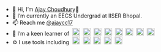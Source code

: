 - 👋 Hi, I’m <a href="https://orbitgadget.com/">Ajay Choudhury</a>🧑
- 🌱 I’m currently an EECS Undergrad at IISER Bhopal.
- 📫 Reach me <a href="https://twitter.com/ajaycc17">@ajaycc17</a>
- 👀 I’m a keen learner of&nbsp;&nbsp;<img src="https://emoji.gg/assets/emoji/1887_python.png" width="20px" height="20px" alt="python">&nbsp;&nbsp;<img style="display: inline-block; vertical-align: center;" alt="C++" width="20px" src="https://upload.wikimedia.org/wikipedia/commons/thumb/1/18/ISO_C%2B%2B_Logo.svg/1200px-ISO_C%2B%2B_Logo.svg.png"/>&nbsp;&nbsp;<img alt="C" width="20px" src="https://upload.wikimedia.org/wikipedia/commons/thumb/1/18/C_Programming_Language.svg/1200px-C_Programming_Language.svg.png"/>&nbsp;&nbsp;<img alt="HTML" width="20px" src="https://www.pngrepo.com/png/183637/512/html5.png"/>&nbsp;&nbsp;<img alt="CSS" width="20px" src="https://upload.wikimedia.org/wikipedia/commons/thumb/7/70/Devicon-css3-plain.svg/2048px-Devicon-css3-plain.svg.png"/>&nbsp;&nbsp;<img alt="JavaScript" width="20px" src="https://www.svgrepo.com/show/303206/javascript-logo.svg"/>&nbsp;&nbsp;<img alt="Bootstrap" width="20px" src="https://brandslogos.com/wp-content/uploads/thumbs/bootstrap-logo-vector.svg"/>&nbsp;&nbsp;<img alt="WordPress" width="20px" src="https://upload.wikimedia.org/wikipedia/commons/thumb/9/98/WordPress_blue_logo.svg/1024px-WordPress_blue_logo.svg.png"/>
- ⚙️ I use tools including&nbsp;&nbsp;<img style="display: inline-block; vertical-align: center;" alt="Bash" width="20px" src="https://orion42.net/wp-content/uploads/2019/10/full_colored_dark_green42.png"/>&nbsp;&nbsp;<img alt="Ubuntu" width="20px" src="https://brandslogos.com/wp-content/uploads/thumbs/ubuntu-logo-vector.svg"/>&nbsp;&nbsp;<img alt="Git" width="20px" src="https://git-scm.com/images/logos/downloads/Git-Icon-1788C.png"/>&nbsp;&nbsp;<img alt="Visual Studio" width="20px" src="https://user-images.githubusercontent.com/674621/71187801-14e60a80-2280-11ea-94c9-e56576f76baf.png"/>&nbsp;&nbsp;<img alt="GitHub" width="20px" src="https://www.pngrepo.com/png/217753/180/github.png"/>

<!---
ajaycc17/ajaycc17 is a ✨ special ✨ repository because its `README.md` (this file) appears on your GitHub profile.
You can click the Preview link to take a look at your changes.
--->
